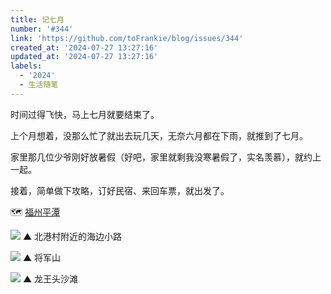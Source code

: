 ```yaml
---
title: 记七月
number: '#344'
link: 'https://github.com/toFrankie/blog/issues/344'
created_at: '2024-07-27 13:27:16'
updated_at: '2024-07-27 13:27:16'
labels:
  - '2024'
  - 生活随笔
---
```

时间过得飞快，马上七月就要结束了。

上个月想着，没那么忙了就出去玩几天，无奈六月都在下雨，就推到了七月。

家里那几位少爷刚好放暑假（好吧，家里就剩我没寒暑假了，实名羡慕），就约上一起。

接着，简单做下攻略，订好民宿、来回车票，就出发了。

🗺️ [福州平潭](https://map.baidu.com/search/%E5%B9%B3%E6%BD%AD%E5%8E%BF/@13321495.643414633,2918621.435,10.7z?querytype=s&da_src=shareurl&wd=%E5%B9%B3%E6%BD%AD%E5%8E%BF&c=257&src=0&wd2=%E7%A6%8F%E5%B7%9E%E5%B8%82%E5%B9%B3%E6%BD%AD%E5%8E%BF&pn=0&sug=1&l=13&b=(12596475,2612157;12670459,2649469)&from=webmap&biz_forward=%7B%22scaler%22:2,%22styles%22:%22pl%22%7D&sug_forward=e520bbe3e517aeb949fc8dee&device_ratio=2)

![](https://github.com/user-attachments/assets/646d287a-7f90-4726-826b-c53093e4f4b1)
▲ 北港村附近的海边小路

![](https://github.com/user-attachments/assets/6d0b8539-3984-4b96-89f7-163eb91f9366)
▲ 将军山

![](https://github.com/user-attachments/assets/c43d46c1-e3d2-4add-acf6-8afcfec7fe39)
▲ 龙王头沙滩
